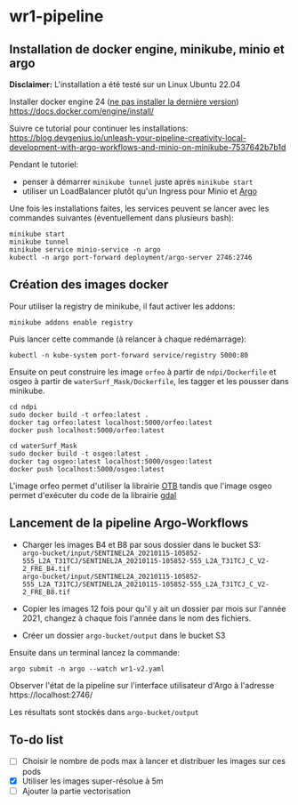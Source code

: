 # wr1-pipeline

## Installation de docker engine, minikube, minio et argo

**Disclaimer:** L'installation a été testé sur un Linux Ubuntu 22.04

Installer docker engine 24 ([ne pas installer la dernière version](https://github.com/kubernetes/minikube/issues/18021))
<br>https://docs.docker.com/engine/install/

Suivre ce tutorial pour continuer les installations:<br>
https://blog.devgenius.io/unleash-your-pipeline-creativity-local-development-with-argo-workflows-and-minio-on-minikube-7537642b7b1d


Pendant le tutoriel:
* penser à démarrer ```minikube tunnel``` juste après ```minikube start```
* utiliser un LoadBalancer plutôt qu'un Ingress pour Minio et [Argo](https://argo-workflows.readthedocs.io/en/latest/quick-start/#submit-via-the-ui)


Une fois les installations faites, les services peuvent se lancer avec les commandes suivantes (éventuellement dans
plusieurs bash):
```shell
minikube start
minikube tunnel
minikube service minio-service -n argo
kubectl -n argo port-forward deployment/argo-server 2746:2746
```


## Création des images docker

Pour utiliser la registry de minikube, il faut activer les addons:
```shell
minikube addons enable registry
```
Puis lancer cette commande (à relancer à chaque redémarrage):
```shell
kubectl -n kube-system port-forward service/registry 5000:80
```


Ensuite on peut construire les image `orfeo` à partir de `ndpi/Dockerfile` et osgeo à partir de 
`waterSurf_Mask/Dockerfile`, les tagger et les pousser dans minikube.
```shell
cd ndpi
sudo docker build -t orfeo:latest .
docker tag orfeo:latest localhost:5000/orfeo:latest
docker push localhost:5000/orfeo:latest
```

```shell
cd waterSurf_Mask
sudo docker build -t osgeo:latest .
docker tag osgeo:latest localhost:5000/osgeo:latest
docker push localhost:5000/osgeo:latest
```

L'image orfeo permet d'utiliser la librairie [OTB](https://www.orfeo-toolbox.org/CookBook/index.html) tandis que l'image
osgeo permet d'exécuter du code de la librairie [gdal](https://gdal.org/programs/index.html)


## Lancement de la pipeline Argo-Workflows

* Charger les images B4 et B8 par sous dossier dans le bucket S3: <br>
`argo-bucket/input/SENTINEL2A_20210115-105852-555_L2A_T31TCJ/SENTINEL2A_20210115-105852-555_L2A_T31TCJ_C_V2-2_FRE_B4.tif
`<br>
`argo-bucket/input/SENTINEL2A_20210115-105852-555_L2A_T31TCJ/SENTINEL2A_20210115-105852-555_L2A_T31TCJ_C_V2-2_FRE_B8.tif
`

* Copier les images 12 fois pour qu'il y ait un dossier par mois sur l'année 2021, changez à chaque fois l'année dans le
nom des fichiers.

* Créer un dossier `argo-bucket/output` dans le bucket S3


Ensuite dans un terminal lancez la commande:
```shell
argo submit -n argo --watch wr1-v2.yaml
```


Observer l'état de la pipeline sur l'interface utilisateur d'Argo à l'adresse https://localhost:2746/

Les résultats sont stockés dans `argo-bucket/output`



## To-do list
- [ ] Choisir le nombre de pods max à lancer et distribuer les images sur ces pods
- [x] Utiliser les images super-résolue à 5m
- [ ] Ajouter la partie vectorisation